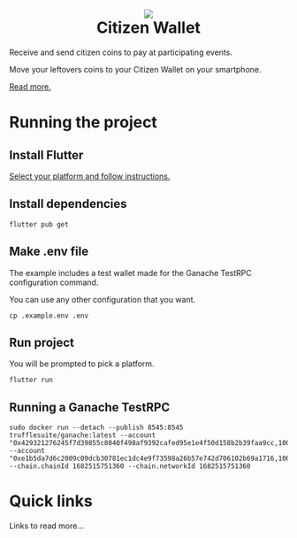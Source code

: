 <h1 align="center">
  <img src="https://citizenwallet.xyz/_next/image?url=https://lh3.googleusercontent.com/docs/ADP-6oHI7G75vHAQPxHcPl4-96sOXQglA3B7eYxsLC4FzXZ58XGSYf8P4g0V0y4OgjsZT8bB9F8-1cLfxIUxHoVr48nvbLCiIQo-VC_0DbpqAkjTEIILZUbT7au9tE9kZ_HSA3v0MXutjrEHRiWF2a_O29BfCjSrzucRmxzLoQSttZ6LdAl_anVz-u_waJsa9srQ&w=3840&q=75"/><br/>
  Citizen Wallet
</h1>

Receive and send citizen coins to pay at participating events.

Move your leftovers coins to your Citizen Wallet on your smartphone.

[Read more.](https://citizenwallet.xyz/)

# Running the project

## Install Flutter

[Select your platform and follow instructions.](https://docs.flutter.dev/get-started/install)

## Install dependencies

```
flutter pub get
```

## Make .env file

The example includes a test wallet made for the Ganache TestRPC configuration command.

You can use any other configuration that you want.

```
cp .example.env .env
```

## Run project

You will be prompted to pick a platform.

```
flutter run
```

## Running a Ganache TestRPC

```
sudo docker run --detach --publish 8545:8545 trufflesuite/ganache:latest --account "0x429321276245f7d39855c8040f498af9392cafed95e1e4f50d158b2b39faa9cc,100000000000000000000000" --account "0xe1b5da7d6c2009c09dcb30781ec1dc4e9f73598a26b57e742d706102b69a1716,100000000000000000000000" --chain.chainId 1682515751360 --chain.networkId 1682515751360
```

# Quick links

Links to read more...
